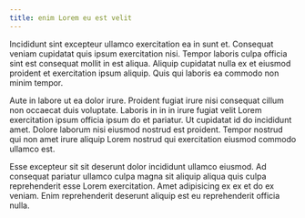 ```yaml
---
title: enim Lorem eu est velit
---
```


Incididunt sint excepteur ullamco exercitation ea in sunt et. Consequat veniam cupidatat quis ipsum exercitation nisi. Tempor laboris culpa officia sint est consequat mollit in est aliqua. Aliquip cupidatat nulla ex et eiusmod proident et exercitation ipsum aliquip. Quis qui laboris ea commodo non minim tempor.

Aute in labore ut ea dolor irure. Proident fugiat irure nisi consequat cillum non occaecat duis voluptate. Laboris in in in irure fugiat velit Lorem exercitation ipsum officia ipsum do et pariatur. Ut cupidatat id do incididunt amet. Dolore laborum nisi eiusmod nostrud est proident. Tempor nostrud qui non amet irure aliquip Lorem nostrud qui exercitation eiusmod commodo ullamco est.

Esse excepteur sit sit deserunt dolor incididunt ullamco eiusmod. Ad consequat pariatur ullamco culpa magna sit aliquip aliqua quis culpa reprehenderit esse Lorem exercitation. Amet adipisicing ex ex et do ex veniam. Enim reprehenderit deserunt aliquip est eu reprehenderit officia nulla.